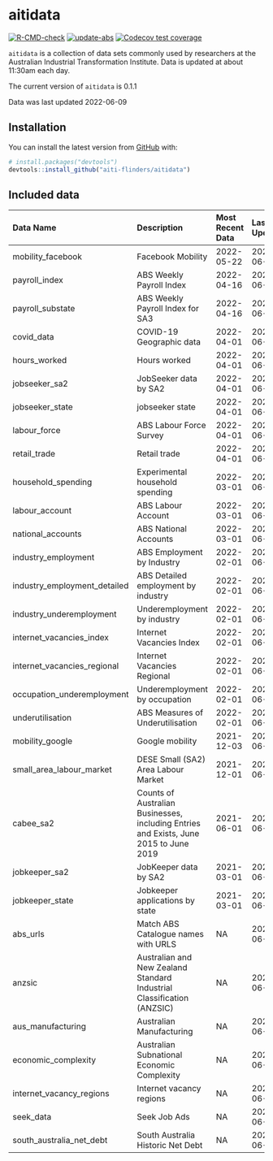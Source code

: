 
<!-- README.md is generated from README.Rmd. Please edit that file -->

# aitidata

<!-- badges: start -->

[![R-CMD-check](https://github.com/aiti-flinders/aitidata/actions/workflows/R-CMD-check.yaml/badge.svg?branch=data_prep)](https://github.com/aiti-flinders/aitidata/actions/workflows/R-CMD-check.yaml)
[![update-abs](https://github.com/aiti-flinders/aitidata/workflows/update-abs/badge.svg)](https://github.com/aiti-flinders/aitidata/actions)
[![Codecov test
coverage](https://codecov.io/gh/aiti-flinders/aitidata/branch/master/graph/badge.svg)](https://app.codecov.io/gh/aiti-flinders/aitidata?branch=master)
<!-- badges: end -->

`aitidata` is a collection of data sets commonly used by researchers at
the Australian Industrial Transformation Institute. Data is updated at
about 11:30am each day.

The current version of `aitidata` is 0.1.1

Data was last updated 2022-06-09

## Installation

You can install the latest version from [GitHub](https://github.com/)
with:

``` r
# install.packages("devtools")
devtools::install_github("aiti-flinders/aitidata")
```

## Included data

| Data Name                      | Description                                                                           | Most Recent Data | Last Updated |
| :----------------------------- | :------------------------------------------------------------------------------------ | :--------------- | :----------- |
| mobility\_facebook             | Facebook Mobility                                                                     | 2022-05-22       | 2022-06-09   |
| payroll\_index                 | ABS Weekly Payroll Index                                                              | 2022-04-16       | 2022-06-09   |
| payroll\_substate              | ABS Weekly Payroll Index for SA3                                                      | 2022-04-16       | 2022-06-09   |
| covid\_data                    | COVID-19 Geographic data                                                              | 2022-04-01       | 2022-06-09   |
| hours\_worked                  | Hours worked                                                                          | 2022-04-01       | 2022-06-09   |
| jobseeker\_sa2                 | JobSeeker data by SA2                                                                 | 2022-04-01       | 2022-06-09   |
| jobseeker\_state               | jobseeker state                                                                       | 2022-04-01       | 2022-06-09   |
| labour\_force                  | ABS Labour Force Survey                                                               | 2022-04-01       | 2022-06-09   |
| retail\_trade                  | Retail trade                                                                          | 2022-04-01       | 2022-06-09   |
| household\_spending            | Experimental household spending                                                       | 2022-03-01       | 2022-06-09   |
| labour\_account                | ABS Labour Account                                                                    | 2022-03-01       | 2022-06-09   |
| national\_accounts             | ABS National Accounts                                                                 | 2022-03-01       | 2022-06-09   |
| industry\_employment           | ABS Employment by Industry                                                            | 2022-02-01       | 2022-06-09   |
| industry\_employment\_detailed | ABS Detailed employment by industry                                                   | 2022-02-01       | 2022-06-09   |
| industry\_underemployment      | Underemployment by industry                                                           | 2022-02-01       | 2022-06-09   |
| internet\_vacancies\_index     | Internet Vacancies Index                                                              | 2022-02-01       | 2022-06-09   |
| internet\_vacancies\_regional  | Internet Vacancies Regional                                                           | 2022-02-01       | 2022-06-09   |
| occupation\_underemployment    | Underemployment by occupation                                                         | 2022-02-01       | 2022-06-09   |
| underutilisation               | ABS Measures of Underutilisation                                                      | 2022-02-01       | 2022-06-09   |
| mobility\_google               | Google mobility                                                                       | 2021-12-03       | 2022-06-09   |
| small\_area\_labour\_market    | DESE Small (SA2) Area Labour Market                                                   | 2021-12-01       | 2022-06-09   |
| cabee\_sa2                     | Counts of Australian Businesses, including Entries and Exists, June 2015 to June 2019 | 2021-06-01       | 2022-06-09   |
| jobkeeper\_sa2                 | JobKeeper data by SA2                                                                 | 2021-03-01       | 2022-06-09   |
| jobkeeper\_state               | Jobkeeper applications by state                                                       | 2021-03-01       | 2022-06-09   |
| abs\_urls                      | Match ABS Catalogue names with URLS                                                   | NA               | 2022-06-09   |
| anzsic                         | Australian and New Zealand Standard Industrial Classification (ANZSIC)                | NA               | 2022-06-09   |
| aus\_manufacturing             | Australian Manufacturing                                                              | NA               | 2022-06-09   |
| economic\_complexity           | Australian Subnational Economic Complexity                                            | NA               | 2022-06-09   |
| internet\_vacancy\_regions     | Internet vacancy regions                                                              | NA               | 2022-06-09   |
| seek\_data                     | Seek Job Ads                                                                          | NA               | 2022-06-09   |
| south\_australia\_net\_debt    | South Australia Historic Net Debt                                                     | NA               | 2022-06-09   |
